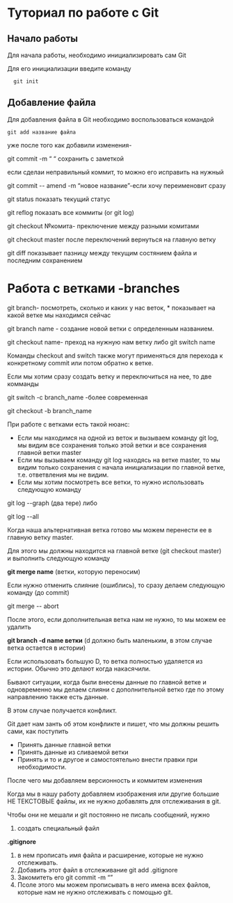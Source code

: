 # Туториал по работе с Git

## Начало работы

Для начала работы, необходимо инициализировать сам Git

Для его инициализации введите команду 

```
  git init
```

## Добавление файла

Для добавления файла в Git необходимо воспользоваться командой 

```
git add название файла
```
уже после того как добавили изменения-

git commit -m “ “ сохранить с заметкой

если сделаи неправильный коммит, то можно его исправить на нужный 

git commit -- amend -m “новое название”-если хочу переименовит сразу

git status показать текущий статус

git reflog показать все коммиты (or git log)

git checkout №комита- преключение между разными комитами

git checkout master после переключений вернуться на главную ветку

git diff показывает пазницу между текущим состянием файла и последним сохранением

# Работа с ветками -branches #

git branch- посмотреть, сколько и каких у нас веток, * показывает на какой ветке мы находимся сейчас

git branch name - создание новой ветки с определенным названием. 

git checkout name- преход на нужную нам ветку либо git switch name

Команды checkout and switch также могут применяться для перехода к конкретному commit или потом обратно к ветке.

Если мы хотим сразу создать ветку и переключиться на нее, то две комманды

git switch -c branch_name -более современная

git checkout -b branch_name 

При работе с ветками есть такой нюанс:

- Если мы находимся на одной из веток и вызываем команду git log, мы видим все сохранения только этой ветки и все сохранения главной ветки master
- Если мы вызываем команду git log находясь на ветке master, то мы видим только сохранения с начала инициализации по главной ветке, т.е. ответвления мы не видим.
- Если мы хотим посмотреть все ветки, то нужно использовать следующую команду

git log --graph (два тере) либо

git log --all

Когда наша альтернативная ветка готово мы можем перенести ее в главную ветку master.

Для этого мы должны находится на главной ветке (git checkout master) и выполнить следующую команду

**git merge name** (ветки, которую переносим)

Если нужно отменить слияние (ошиблись), то сразу делаем следующую команду (до commit)

git merge -- abort

После этого, если дополнительная ветка нам не нужно, то мы можем ее удалить

**git branch -d name ветки** (d должно быть маленьким, в этом случае ветка остается в истории)

Если использовать большую D, то ветка полностью удаляется из истории. Обычно это делают когда накасячили.

Бывают ситуации, когда были внесены данные по главной ветке и одновременно мы делаем слияни с дополнительной ветко где по этому направлению также есть данные.

В этом случае получается конфликт.

Git дает нам занть об этом конфликте и пишет, что мы должны решить сами, как поступить

- Принять данные главной ветки
- Принять данные из сливаемой ветки
- Принять и то и другое и самостоятельно внести правки при необходимости.
 
 После чего мы добавляем версионность и коммитем изменения

Когда мы в нашу работу добавляем изображения или другие большие НЕ ТЕКСТОВЫЕ файлы, их не нужно добавлять для отслеживания в git.

Чтобы они не мешали и git постоянно не писаль сообщений, нужно 

1. создать специальный файл

**.gitignore** 

1. в нем прописать имя файла и расширение, которые не нужно отслеживать.
2. Добавить этот файл в отслеживание git add .gitignore
3. Закомитеть его git commit -m “”
4. Псоле этого мы можем прописывать в него имена всех файлов, которые нам не нужно отслеживать с помощью git.